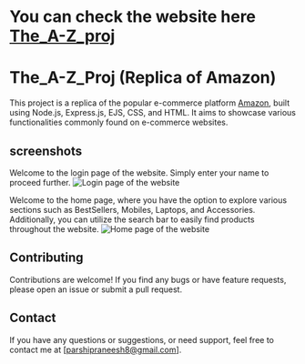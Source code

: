 # You can check the website here [The_A-Z_proj](https://a-z-project.glitch.me/)
# The_A-Z_Proj (Replica of Amazon)
This project is a replica of the popular e-commerce platform [Amazon](https://www.amazon.in/), built using Node.js, Express.js, EJS, CSS, and HTML. It aims to showcase various functionalities commonly found on e-commerce websites.
## screenshots

Welcome to the login page of the website. Simply enter your name to proceed further.
![Login page of the website](https://github.com/PPraneesh/The_A-Z_Proj/assets/125351602/20c1544d-db4d-41c9-868b-bd4abb3e8387)
 
Welcome to the home page, where you have the option to explore various sections such as BestSellers, Mobiles, Laptops, and Accessories. Additionally, you can utilize the search bar to easily find products throughout the website.
![Home page of the website](https://github.com/PPraneesh/The_A-Z_Proj/assets/125351602/387ff843-b191-46b1-a793-6365e168600e)

## Contributing
Contributions are welcome! If you find any bugs or have feature requests, please open an issue or submit a pull request.
## Contact
If you have any questions or suggestions, or need support, feel free to contact me at [parshipraneesh8@gmail.com].
